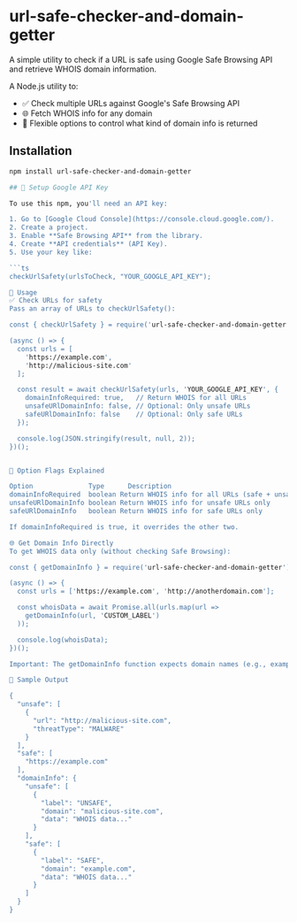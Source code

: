 # url-safe-checker-and-domain-getter

A simple utility to check if a URL is safe using Google Safe Browsing API and retrieve WHOIS domain information.

A Node.js utility to:

- ✅ Check multiple URLs against Google's Safe Browsing API
- 🌐 Fetch WHOIS info for any domain
- 🔧 Flexible options to control what kind of domain info is returned


## Installation

```bash
npm install url-safe-checker-and-domain-getter

## 🔐 Setup Google API Key

To use this npm, you'll need an API key:

1. Go to [Google Cloud Console](https://console.cloud.google.com/).
2. Create a project.
3. Enable **Safe Browsing API** from the library.
4. Create **API credentials** (API Key).
5. Use your key like:

```ts
checkUrlSafety(urlsToCheck, "YOUR_GOOGLE_API_KEY");

🚀 Usage
✅ Check URLs for safety
Pass an array of URLs to checkUrlSafety():

const { checkUrlSafety } = require('url-safe-checker-and-domain-getter');

(async () => {
  const urls = [
    'https://example.com',
    'http://malicious-site.com'
  ];

  const result = await checkUrlSafety(urls, 'YOUR_GOOGLE_API_KEY', {
    domainInfoRequired: true,   // Return WHOIS for all URLs
    unsafeURlDomainInfo: false, // Optional: Only unsafe URLs
    safeURlDomainInfo: false    // Optional: Only safe URLs
  });

  console.log(JSON.stringify(result, null, 2));
})();


🧠 Option Flags Explained

Option	            Type	  Description
domainInfoRequired	boolean	Return WHOIS info for all URLs (safe + unsafe)
unsafeURlDomainInfo	boolean	Return WHOIS info for unsafe URLs only
safeURlDomainInfo	boolean	Return WHOIS info for safe URLs only

If domainInfoRequired is true, it overrides the other two.

🌐 Get Domain Info Directly
To get WHOIS data only (without checking Safe Browsing):

const { getDomainInfo } = require('url-safe-checker-and-domain-getter');

(async () => {
  const urls = ['https://example.com', 'http://anotherdomain.com'];

  const whoisData = await Promise.all(urls.map(url =>
    getDomainInfo(url, 'CUSTOM_LABEL')
  ));

  console.log(whoisData);
})();

Important: The getDomainInfo function expects domain names (e.g., example.com) as input, not full URLs.

📝 Sample Output

{
  "unsafe": [
    {
      "url": "http://malicious-site.com",
      "threatType": "MALWARE"
    }
  ],
  "safe": [
    "https://example.com"
  ],
  "domainInfo": {
    "unsafe": [
      {
        "label": "UNSAFE",
        "domain": "malicious-site.com",
        "data": "WHOIS data..."
      }
    ],
    "safe": [
      {
        "label": "SAFE",
        "domain": "example.com",
        "data": "WHOIS data..."
      }
    ]
  }
}
